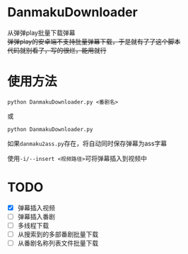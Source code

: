 # DanmakuDownloader

从弹弹play批量下载弹幕  
~~弹弹play的安卓端不支持批量弹幕下载，于是就有了了这个脚本~~  
~~代码就别看了，写的很烂，能用就行~~

# 使用方法

```
python DanmakuDownloader.py <番剧名>
```
或
```
python DanmakuDownloader.py
```
如果```danmaku2ass.py```存在，将自动同时保存弹幕为ass字幕  

使用```-i/--insert <视频路径>```可将弹幕插入到视频中

# TODO
- [x] 弹幕插入视频
- [ ] 弹幕插入番剧
- [ ] 多线程下载
- [ ] 从搜索到的多部番剧批量下载
- [ ] 从番剧名称列表文件批量下载
